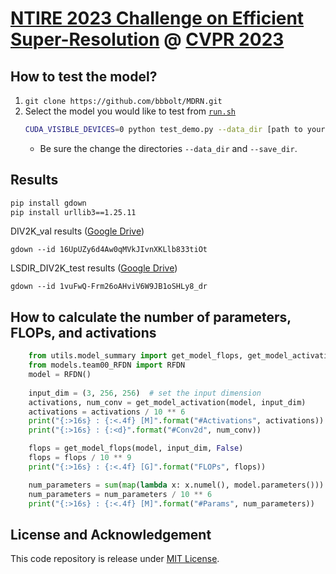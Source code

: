 # [NTIRE 2023 Challenge on Efficient Super-Resolution](https://cvlai.net/ntire/2023/) @ [CVPR 2023](https://cvpr2023.thecvf.com/)

## How to test the model?

1. `git clone https://github.com/bbbolt/MDRN.git`
2. Select the model you would like to test from [`run.sh`](./run.sh)
    ```bash
    CUDA_VISIBLE_DEVICES=0 python test_demo.py --data_dir [path to your data dir] --save_dir [path to your save dir] --model_id 9
    ```
    - Be sure the change the directories `--data_dir` and `--save_dir`.
   
## Results
```bash
pip install gdown
pip install urllib3==1.25.11
```
DIV2K_val results ([Google Drive](https://drive.google.com/file/d/16UpUZy6d4Aw0qMVkJIvnXKLlb833tiOt/view?usp=sharing))
   
    gdown --id 16UpUZy6d4Aw0qMVkJIvnXKLlb833tiOt

LSDIR_DIV2K_test results ([Google Drive](https://drive.google.com/file/d/1vuFwQ-Frm26oAHviV6W9JB1oSHLy8_dr/view?usp=sharing))

    gdown --id 1vuFwQ-Frm26oAHviV6W9JB1oSHLy8_dr



   
## How to calculate the number of parameters, FLOPs, and activations

```python
    from utils.model_summary import get_model_flops, get_model_activation
    from models.team00_RFDN import RFDN
    model = RFDN()
    
    input_dim = (3, 256, 256)  # set the input dimension
    activations, num_conv = get_model_activation(model, input_dim)
    activations = activations / 10 ** 6
    print("{:>16s} : {:<.4f} [M]".format("#Activations", activations))
    print("{:>16s} : {:<d}".format("#Conv2d", num_conv))

    flops = get_model_flops(model, input_dim, False)
    flops = flops / 10 ** 9
    print("{:>16s} : {:<.4f} [G]".format("FLOPs", flops))

    num_parameters = sum(map(lambda x: x.numel(), model.parameters()))
    num_parameters = num_parameters / 10 ** 6
    print("{:>16s} : {:<.4f} [M]".format("#Params", num_parameters))
```

## License and Acknowledgement
This code repository is release under [MIT License](LICENSE). 
